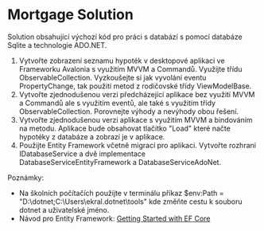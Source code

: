 # Mortgage Solution

Solution obsahující výchozí kód pro práci s databází s pomocí databáze Sqlite a technologie ADO.NET.

1. Vytvořte zobrazení seznamu hypoték v desktopové aplikaci ve Frameworku Avalonia s využitím MVVM a Commandů. Využijte třídu ObservableCollection. Vyzkoušejte si jak vyvolání eventu PropertyChange, tak použití metod z rodičovské třídy ViewModelBase.
2. Vytvořte zjednodušenou verzi předcházející aplikace bez využití MVVM a Commandů ale s využitím eventů, ale také s využitím třídy ObservableCollection. Porovnejte výhody a nevýhody obou řešení.
3. Vytvořte zjednodušenou verzi aplikace s využitím MVVM a bindováním na metodu. Aplikace bude obsahovat tlačítko "Load" které načte hypotéky z databáze a zobrazí je v aplikace.
4. Použijte Entity Framework včetně migrací pro aplikaci. Vytvořte rozhraní IDatabaseService a dvě implementace DatabaseServiceEntityFramework a DatabaseServiceAdoNet.

Poznámky:
- Na školních počítačích použijte v terminálu příkaz  $env:Path = "D:\dotnet;C:\Users\ekral\.dotnet\tools" kde změňte cestu k souboru dotnet a uživatelské jméno.
- Návod pro Entity Framework: [Getting Started with EF Core](https://learn.microsoft.com/en-us/ef/core/get-started/overview/first-app?tabs=netcore-cli#create-the-database)

